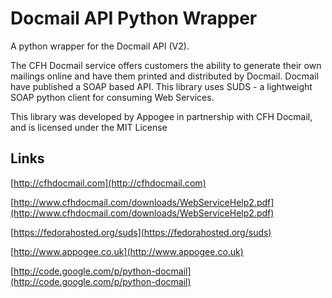 Docmail API Python Wrapper
==========================

A python wrapper for the Docmail API (V2).

The CFH Docmail service offers customers the ability to generate their own mailings online and have them printed and distributed by Docmail.
Docmail have published a SOAP based API.
This library uses SUDS - a lightweight SOAP python client for consuming Web Services. 

This library was developed by Appogee in partnership with CFH Docmail, and is licensed under the MIT License


Links
-----
[http://cfhdocmail.com](http://cfhdocmail.com)

[http://www.cfhdocmail.com/downloads/WebServiceHelp2.pdf](http://www.cfhdocmail.com/downloads/WebServiceHelp2.pdf)

[https://fedorahosted.org/suds](https://fedorahosted.org/suds)

[http://www.appogee.co.uk](http://www.appogee.co.uk)

[http://code.google.com/p/python-docmail](http://code.google.com/p/python-docmail)
